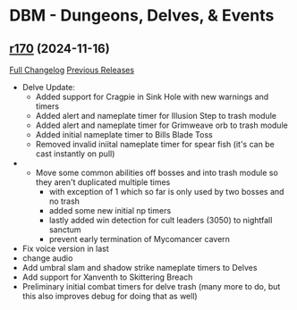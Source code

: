 # DBM - Dungeons, Delves, & Events

## [r170](https://github.com/DeadlyBossMods/DBM-Dungeons/tree/r170) (2024-11-16)
[Full Changelog](https://github.com/DeadlyBossMods/DBM-Dungeons/compare/r169...r170) [Previous Releases](https://github.com/DeadlyBossMods/DBM-Dungeons/releases)

- Delve Update:  
     - Added support for Cragpie in Sink Hole with new warnings and timers  
     - Added alert and nameplate timer for Illusion Step to trash module  
     - Added alert and nameplate timer for Grimweave orb to trash module  
     - Added initial nameplate timer to Bills Blade Toss  
     - Removed invalid iniital nameplate timer for spear fish (it's can be cast instantly on pull)  
-  - Move some common abilities off bosses and into trash module so they aren't duplicated multiple times  
     - with exception of 1 which so far is only used by two bosses and no trash  
     - added some new initial np timers  
     - lastly added win detection for cult leaders (3050) to nightfall sanctum  
     - prevent early termination of Mycomancer cavern  
- Fix voice version in last  
- change audio  
- Add umbral slam and shadow strike nameplate timers to Delves  
- Add support for Xanventh to Skittering Breach  
- Preliminary initial combat timers for delve trash (many more to do, but this also improves debug for doing that as well)  
